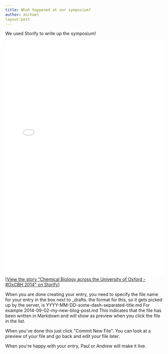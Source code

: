 ```yaml
---
title: What happened at our symposium?
author: michael
layout:post
---
```


We used Storify to write up the symposium!

<div class="storify"><iframe src="//storify.com/OxChemBioHub/chemical-biology-across-the-university-of-oxford-o/embed?border=false" width="100%" height="750" frameborder="no" allowtransparency="true"></iframe><script src="//storify.com/OxChemBioHub/chemical-biology-across-the-university-of-oxford-o.js?border=false"></script><noscript>[<a href="//storify.com/OxChemBioHub/chemical-biology-across-the-university-of-oxford-o" target="_blank">View the story "Chemical Biology across the University of Oxford - #OxCBH 2014" on Storify</a>]</noscript></div>

When you are done creating your entry, you need to specify the file name for your entry in the box next to _drafts. the format for this, so it gets picked up by the server, is YYYY-MM-DD-some-dash-separated-title.md For example 2014-09-02-my-new-blog-post.md This indicates that the file has been written in Markdown and will show as preview when you click the file in the list.

When you've done this just click "Commit New File". You can look at a preview of your file and go back and edit your file later.

When you're happy with your entry, Paul or Andrew will make it live.
